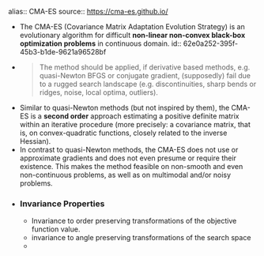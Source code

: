 alias:: CMA-ES
source:: https://cma-es.github.io/

- The CMA-ES (Covariance Matrix Adaptation Evolution Strategy) is an evolutionary algorithm for difficult **non-linear non-convex black-box optimization problems** in continuous domain.
  id:: 62e0a252-395f-45b3-b1de-9621a96528bf
- > The method should be applied, if derivative based methods, e.g. quasi-Newton BFGS or conjugate gradient, (supposedly) fail due to a rugged search landscape (e.g. discontinuities, sharp bends or ridges, noise, local optima, outliers).
- Similar to quasi-Newton methods (but not inspired by them), the CMA-ES is a **second order** approach estimating a positive definite matrix within an iterative procedure (more precisely: a covariance matrix, that is, on convex-quadratic functions, closely related to the inverse Hessian).
- In contrast to quasi-Newton methods, the CMA-ES does not use or approximate gradients and does not even presume or require their existence. This makes the method feasible on non-smooth and even non-continuous problems, as well as on multimodal and/or noisy problems.
- ### Invariance Properties
	- Invariance to order preserving transformations of the objective function value.
	- invariance to angle preserving transformations of the search space
	-